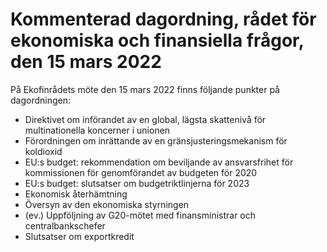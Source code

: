 # Kommenterad dagordning, rådet för ekonomiska och finansiella frågor, den 15 mars 2022

På Ekofinrådets möte den 15 mars 2022 finns följande punkter på dagordningen:

* Direktivet om införandet av en global, lägsta skattenivå för multinationella koncerner i unionen
* Förordningen om inrättande av en gränsjusteringsmekanism för koldioxid
* EU:s budget: rekommendation om beviljande av ansvarsfrihet för kommissionen för genomförandet av budgeten för 2020
* EU:s budget: slutsatser om budgetriktlinjerna för 2023
* Ekonomisk återhämtning
* Översyn av den ekonomiska styrningen
* (ev.) Uppföljning av G20\-mötet med finansministrar och centralbankschefer
* Slutsatser om exportkredit
